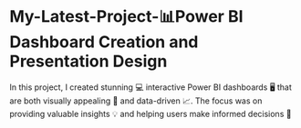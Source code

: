 # My-Latest-Project-📊Power BI Dashboard Creation and Presentation Design
In this project, I created stunning 💻 interactive Power BI dashboards 🖥️ that are both visually appealing 🎨 and data-driven 📈. The focus was on providing valuable insights 💡 and helping users make informed decisions 🧠
